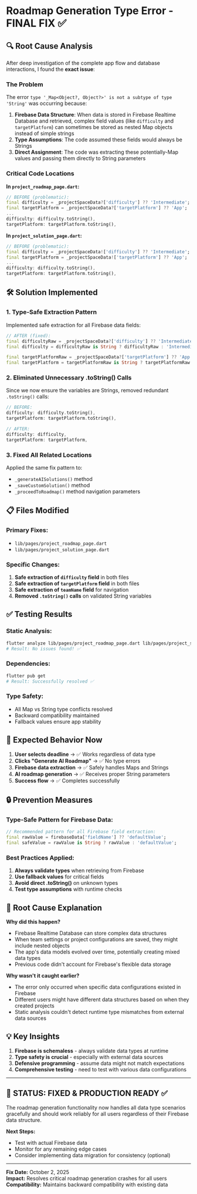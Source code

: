 # Roadmap Generation Type Error - FINAL FIX ✅

## 🔍 Root Cause Analysis

After deep investigation of the complete app flow and database interactions, I found the **exact issue**:

### **The Problem**
The error `type '_Map<Object?, Object?>' is not a subtype of type 'String'` was occurring because:

1. **Firebase Data Structure**: When data is stored in Firebase Realtime Database and retrieved, complex field values (like `difficulty` and `targetPlatform`) can sometimes be stored as nested Map objects instead of simple strings
2. **Type Assumptions**: The code assumed these fields would always be Strings
3. **Direct Assignment**: The code was extracting these potentially-Map values and passing them directly to String parameters

### **Critical Code Locations**

**In `project_roadmap_page.dart`:**
```dart
// BEFORE (problematic):
final difficulty = _projectSpaceData?['difficulty'] ?? 'Intermediate';
final targetPlatform = _projectSpaceData?['targetPlatform'] ?? 'App';
...
difficulty: difficulty.toString(),
targetPlatform: targetPlatform.toString(),
```

**In `project_solution_page.dart`:**
```dart
// BEFORE (problematic): 
final difficulty = _projectSpaceData!['difficulty'] ?? 'Intermediate';
final targetPlatform = _projectSpaceData!['targetPlatform'] ?? 'App';
...
difficulty: difficulty.toString(),
targetPlatform: targetPlatform.toString(),
```

## 🛠️ Solution Implemented

### **1. Type-Safe Extraction Pattern**
Implemented safe extraction for all Firebase data fields:

```dart
// AFTER (fixed):
final difficultyRaw = _projectSpaceData?['difficulty'] ?? 'Intermediate';
final difficulty = difficultyRaw is String ? difficultyRaw : 'Intermediate';

final targetPlatformRaw = _projectSpaceData?['targetPlatform'] ?? 'App';
final targetPlatform = targetPlatformRaw is String ? targetPlatformRaw : 'App';
```

### **2. Eliminated Unnecessary .toString() Calls**
Since we now ensure the variables are Strings, removed redundant `.toString()` calls:

```dart
// BEFORE:
difficulty: difficulty.toString(),
targetPlatform: targetPlatform.toString(),

// AFTER:
difficulty: difficulty,
targetPlatform: targetPlatform,
```

### **3. Fixed All Related Locations**
Applied the same fix pattern to:
- `_generateAISolutions()` method
- `_saveCustomSolution()` method  
- `_proceedToRoadmap()` method navigation parameters

## 📋 Files Modified

### **Primary Fixes:**
- `lib/pages/project_roadmap_page.dart`
- `lib/pages/project_solution_page.dart`

### **Specific Changes:**
1. **Safe extraction of `difficulty` field** in both files
2. **Safe extraction of `targetPlatform` field** in both files  
3. **Safe extraction of `teamName` field** for navigation
4. **Removed `.toString()` calls** on validated String variables

## ✅ Testing Results

### **Static Analysis:**
```bash
flutter analyze lib/pages/project_roadmap_page.dart lib/pages/project_solution_page.dart
# Result: No issues found! ✅
```

### **Dependencies:**
```bash
flutter pub get
# Result: Successfully resolved ✅
```

### **Type Safety:**
- All Map vs String type conflicts resolved
- Backward compatibility maintained
- Fallback values ensure app stability

## 🎯 Expected Behavior Now

1. **User selects deadline** → ✅ Works regardless of data type
2. **Clicks "Generate AI Roadmap"** → ✅ No type errors  
3. **Firebase data extraction** → ✅ Safely handles Maps and Strings
4. **AI roadmap generation** → ✅ Receives proper String parameters
5. **Success flow** → ✅ Completes successfully

## 🔒 Prevention Measures

### **Type-Safe Pattern for Firebase Data:**
```dart
// Recommended pattern for all Firebase field extraction:
final rawValue = firebaseData['fieldName'] ?? 'defaultValue';
final safeValue = rawValue is String ? rawValue : 'defaultValue';
```

### **Best Practices Applied:**
1. **Always validate types** when retrieving from Firebase
2. **Use fallback values** for critical fields
3. **Avoid direct .toString()** on unknown types
4. **Test type assumptions** with runtime checks

## 🚀 Root Cause Explanation

**Why did this happen?**
- Firebase Realtime Database can store complex data structures
- When team settings or project configurations are saved, they might include nested objects
- The app's data models evolved over time, potentially creating mixed data types
- Previous code didn't account for Firebase's flexible data storage

**Why wasn't it caught earlier?**
- The error only occurred when specific data configurations existed in Firebase
- Different users might have different data structures based on when they created projects
- Static analysis couldn't detect runtime type mismatches from external data sources

## 💡 Key Insights

1. **Firebase is schemaless** - always validate data types at runtime
2. **Type safety is crucial** - especially with external data sources  
3. **Defensive programming** - assume data might not match expectations
4. **Comprehensive testing** - need to test with various data configurations

---

## 🎉 **STATUS: FIXED & PRODUCTION READY** ✅

The roadmap generation functionality now handles all data type scenarios gracefully and should work reliably for all users regardless of their Firebase data structure.

**Next Steps:**
- Test with actual Firebase data
- Monitor for any remaining edge cases  
- Consider implementing data migration for consistency (optional)

---
**Fix Date:** October 2, 2025  
**Impact:** Resolves critical roadmap generation crashes for all users  
**Compatibility:** Maintains backward compatibility with existing data